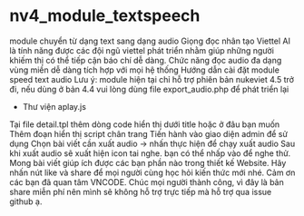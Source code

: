 # nv4_module_textspeech
module chuyển từ dạng text sang dạng audio
Giọng đọc nhân tạo Viettel AI là tính năng được các đội ngũ viettel phát triển nhằm giúp những người khiếm thị có thể tiếp cận báo chí dễ dàng. Chức năng đọc audio đa dạng vùng miền dễ dàng tích hợp với mọi hệ thống
Hướng dẫn cài đặt module speed text audio 
Lưu ý: module hiện tại chỉ hỗ trợ phiên bản nukeviet 4.5 trở đi, nếu dùng ở bản 4.4 vui lòng dùng file export_audio.php để phát triển lại

+ Thư viện aplay.js
<link href="/{NV_ASSETS_DIR}/css/aplayer/APlayer.min.css" rel="stylesheet">
<script src="/{NV_ASSETS_DIR}/js/aplayer/APlayer.min.js" type="text/javascript"></script>
Tại file detail.tpl thêm dòng code hiển thị dưới title hoặc ở đâu bạn muốn
	 <div id="myplayer" class="aplayer"></div>
Thêm đoạn hiển thị script chân trang
<!-- BEGIN: audio -->
<script>
	const ap = new APlayer({
		element: document.getElementById('myplayer'),
		music: {
			name: '{DETAIL.title}',
			artist: '{DETAIL.author}',
			url: '{DETAIL.audio}',
			cover: ' {DETAIL.image.src}',
		}
	});
</script>
<!-- END: audio -->
Tiến hành vào giao diện admin để sử dụng 
Chọn bài viết cần xuất audio -> nhấn thực hiện để chạy xuất audio 
Sau khi xuất audio sẽ xuất hiện icon tai nghe. bạn có thể nhấp vào để nghe thử.  Mong bài viết giúp ích được các bạn phần nào trong thiết kế Website. Hãy nhấn nút like và share  để mọi người cùng học hỏi kiến thức mới nhé. Cảm ơn các bạn đã quan tâm VNCODE. Chúc mọi người thành công, vì đây là bản share miễn phí nên mình sẽ không hỗ trợ trực tiếp mà hỗ trợ qua issue github ạ.
